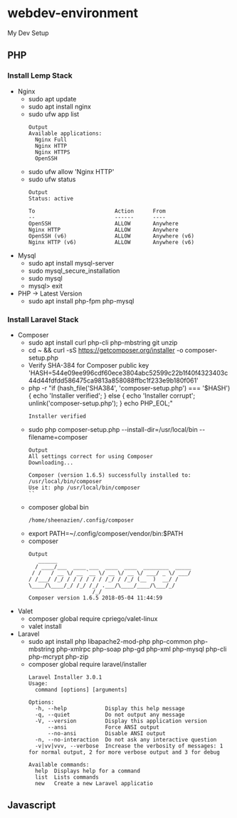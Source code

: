 # webdev-environment
My Dev Setup

## PHP
### Install Lemp Stack
  * Nginx
    * sudo apt update
    * sudo apt install nginx
    * sudo ufw app list
      ```
      Output
      Available applications:
        Nginx Full
        Nginx HTTP
        Nginx HTTPS
        OpenSSH
      ```
    * sudo ufw allow 'Nginx HTTP'
    * sudo ufw status
      ```
      Output
      Status: active

      To                         Action      From
      --                         ------      ----
      OpenSSH                    ALLOW       Anywhere
      Nginx HTTP                 ALLOW       Anywhere
      OpenSSH (v6)               ALLOW       Anywhere (v6)
      Nginx HTTP (v6)            ALLOW       Anywhere (v6)
      ```
  * Mysql
    * sudo apt install mysql-server
    * sudo mysql_secure_installation
    * sudo mysql
    * mysql> exit
  * PHP -> Latest Version
    * sudo apt install php-fpm php-mysql
### Install Laravel Stack
  * Composer
    * sudo apt install curl php-cli php-mbstring git unzip
    * cd ~ && curl -sS https://getcomposer.org/installer -o composer-setup.php
    * Verify SHA-384 for Composer public key 'HASH=544e09ee996cdf60ece3804abc52599c22b1f40f4323403c44d44fdfdd586475ca9813a858088ffbc1f233e9b180f061'
    * php -r "if (hash_file('SHA384', 'composer-setup.php') === '$HASH') { echo 'Installer verified'; } else { echo 'Installer corrupt'; unlink('composer-setup.php'); } echo PHP_EOL;"
      ```
      Installer verified
      ```
    * sudo php composer-setup.php --install-dir=/usr/local/bin --filename=composer
      ```
      Output
      All settings correct for using Composer
      Downloading...

      Composer (version 1.6.5) successfully installed to: /usr/local/bin/composer
      Use it: php /usr/local/bin/composer
      ``
    * composer global bin
      ```
      /home/sheenazien/.config/composer
      ```
    * export PATH=~/.config/composer/vendor/bin:$PATH
    * composer
      ```
      Output
         ______
        / ____/___  ____ ___  ____  ____  ________  _____
       / /   / __ \/ __ `__ \/ __ \/ __ \/ ___/ _ \/ ___/
      / /___/ /_/ / / / / / / /_/ / /_/ (__  )  __/ /
      \____/\____/_/ /_/ /_/ .___/\____/____/\___/_/
                          /_/
      Composer version 1.6.5 2018-05-04 11:44:59
      ```
  * Valet
    * composer global require cpriego/valet-linux
    * valet install
  * Laravel
    * sudo apt install php libapache2-mod-php php-common php-mbstring php-xmlrpc php-soap php-gd php-xml php-mysql php-cli php-mcrypt php-zip
    * composer global require laravel/installer
      ```
      Laravel Installer 3.0.1
      Usage:
        command [options] [arguments]

      Options:
        -h, --help            Display this help message
        -q, --quiet           Do not output any message
        -V, --version         Display this application version
            --ansi            Force ANSI output
            --no-ansi         Disable ANSI output
        -n, --no-interaction  Do not ask any interactive question
        -v|vv|vvv, --verbose  Increase the verbosity of messages: 1 for normal output, 2 for more verbose output and 3 for debug

      Available commands:
        help  Displays help for a command
        list  Lists commands
        new   Create a new Laravel applicatio
      ```
## Javascript
    
